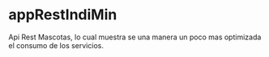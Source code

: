 # appRestIndiMin
Api Rest Mascotas, lo cual muestra se una manera un poco mas optimizada el consumo de los servicios.

